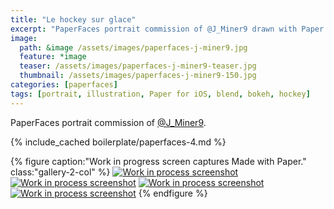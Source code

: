 ```yaml
---
title: "Le hockey sur glace"
excerpt: "PaperFaces portrait commission of @J_Miner9 drawn with Paper for iOS on an iPad."
image: 
  path: &image /assets/images/paperfaces-j-miner9.jpg 
  feature: *image
  teaser: /assets/images/paperfaces-j-miner9-teaser.jpg
  thumbnail: /assets/images/paperfaces-j-miner9-150.jpg
categories: [paperfaces]
tags: [portrait, illustration, Paper for iOS, blend, bokeh, hockey]
---
```


PaperFaces portrait commission of [@J_Miner9](https://twitter.com/J_Miner9).

{% include_cached boilerplate/paperfaces-4.md %}

{% figure caption:"Work in progress screen captures Made with Paper." class:"gallery-2-col" %}
[![Work in process screenshot](/assets/images/paperfaces-j-miner9-process-1-600.jpg)](/assets/images/paperfaces-j-miner9-process-1-lg.jpg)
[![Work in process screenshot](/assets/images/paperfaces-j-miner9-process-2-600.jpg)](/assets/images/paperfaces-j-miner9-process-2-lg.jpg)
[![Work in process screenshot](/assets/images/paperfaces-j-miner9-process-3-600.jpg)](/assets/images/paperfaces-j-miner9-process-3-lg.jpg)
[![Work in process screenshot](/assets/images/paperfaces-j-miner9-process-4-600.jpg)](/assets/images/paperfaces-j-miner9-process-4-lg.jpg)
{% endfigure %}

